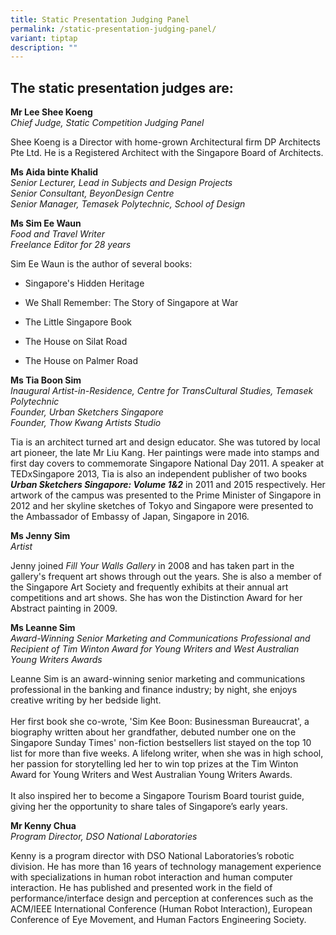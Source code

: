 ```yaml
---
title: Static Presentation Judging Panel
permalink: /static-presentation-judging-panel/
variant: tiptap
description: ""
---
```

<h2>The static presentation judges are:</h2>
<p><strong>Mr Lee Shee Koeng</strong>
<br><em>Chief Judge, Static Competition Judging Panel</em>
</p>
<p>Shee Koeng is a Director with home-grown Architectural firm DP Architects
Pte Ltd. He is a Registered Architect with the Singapore Board of Architects.</p>
<p></p>
<p><strong>Ms Aida binte Khalid</strong>
<br><em>Senior Lecturer, Lead in Subjects and Design Projects<br>Senior Consultant, BeyonDesign Centre<br>Senior Manager, Temasek Polytechnic, School of Design<br></em>
</p>
<p></p>
<p><strong>Ms Sim Ee Waun</strong>
<br><em>Food and Travel Writer<br>Freelance Editor for 28 years</em>
</p>
<p>Sim Ee Waun is the author of several books:</p>
<ul data-tight="true" class="tight">
<li>
<p>Singapore's Hidden Heritage</p>
</li>
<li>
<p>We Shall Remember: The Story of Singapore at War</p>
</li>
<li>
<p>The Little Singapore Book</p>
</li>
<li>
<p>The House on Silat Road</p>
</li>
<li>
<p>The House on Palmer Road</p>
</li>
</ul>
<p><strong>Ms Tia Boon Sim</strong>
<br><em>Inaugural Artist-in-Residence, Centre for TransCultural Studies, Temasek Polytechnic<br>Founder, Urban Sketchers Singapore<br>Founder, Thow Kwang Artists Studio<br></em>
</p>
<p>Tia is an architect turned art and design educator. She was tutored by
local art pioneer, the late Mr Liu Kang. Her paintings were made into stamps
and first day covers to commemorate Singapore National Day 2011. A speaker
at TEDxSingapore 2013, Tia is also an independent publisher of two books <strong><em>Urban Sketchers Singapore: Volume 1&amp;2</em></strong><em> </em>in
2011 and 2015 respectively. Her artwork of the campus was presented to
the Prime Minister of Singapore in 2012 and her skyline sketches of Tokyo
and Singapore were presented to the Ambassador of Embassy of Japan, Singapore
in 2016.</p>
<p><strong>Ms Jenny Sim</strong>
<br><em>Artist</em>
</p>
<p>Jenny joined <em>Fill Your Walls Gallery</em> in 2008 and has taken part
in the gallery's frequent art shows through out the years. She is also
a member of the Singapore Art Society and frequently exhibits at their
annual art competitions and art shows. She has won the Distinction Award
for her Abstract painting in 2009.</p>
<p><strong>Ms Leanne Sim</strong>
<br><em>Award-Winning Senior Marketing and Communications Professional and Recipient of Tim Winton Award for Young Writers and West Australian Young Writers Awards</em>
</p>
<p>Leanne Sim is an award-winning senior marketing and communications professional
in the banking and finance industry; by night, she enjoys creative writing
by her bedside light.
<br>
<br>Her first book she co-wrote, 'Sim Kee Boon: Businessman Bureaucrat', a
biography written about her grandfather, debuted number one on the Singapore
Sunday Times' non-fiction bestsellers list stayed on the top 10 list for
more than five weeks. A lifelong writer, when she was in high school, her
passion for storytelling led her to win top prizes at the Tim Winton Award
for Young Writers and West Australian Young Writers Awards.
<br>
<br>It also inspired her to become a Singapore Tourism Board tourist guide,
giving her the opportunity to share tales of Singapore’s early years.</p>
<p><strong>Mr Kenny Chua</strong>
<br><em>Program Director, DSO National Laboratories</em>
</p>
<p>Kenny is a program director with DSO National Laboratories’s robotic division.
He has more than 16 years of technology management experience with specializations
in human robot interaction and human computer interaction. He has published
and presented work in the field of performance/interface design and perception
at conferences such as the ACM/IEEE International Conference (Human Robot
Interaction), European Conference of Eye Movement, and Human Factors Engineering
Society.</p>
<p></p>